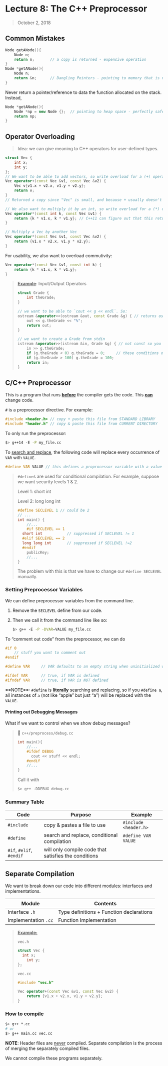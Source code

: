 # Lecture 8: The C++ Preprocessor

> October 2, 2018

## Common Mistakes

```c++
Node getANode(){
    Node n;
    return n; 		// a copy is returned - expensive operation
}
Node *getANode(){
    Node n;
    return &n; 		// Dangling Pointers - pointing to memory that is not accessible
}
```

Never return a pointer/reference to data the function allocated on the stack. Instead,

```c++
Node *getANode(){
    Node *np = new Node {};  // pointing to heap space - perfectly safe and efficient
    return np;
}
```

## Operator Overloading

> Idea: we can give meaning to C++ operators for user-defined types.

```c++
struct Vec {
    int x;
    int y;
};
// We want to be able to add vectors, so write overload for a (+) operator
Vec operator+(const Vec &v1, const Vec &v2) {
    Vec v{v1.x + v2.x, v1.y + v2.y};
    return v;
}
// Returned a copy since "Vec" is small, and because + usually doesn't need a type pointer

// We also want to multiply it by an int, so write overload for a (*) operator
Vec operator*(const int k, const Vec &v1) {
    return {k * v1.x, k * v1.y}; // C++11 can figure out that this return type is a Vec
}

// Multiply a Vec by another Vec
Vec operator*(const Vec &v1, const Vec &v2) {
    return {v1.x * v2.x, v1.y * v2.y};
}
```

For usability, we also want to overload commutivity:

```c++
Vec operator*(const Vec &v1, const int k) {
    return {k * v1.x, k * v1.y};
}
```

> **<u>Example</u>**: Input/Output Operators
>
> ```c++
> struct Grade {
>     int theGrade;
> }
> 
> // we want to be able to `cout << g << endl`. So:
> ostream &operator<<(ostream &out, const Grade &g) { // returns ostream reference
>     out << g.theGrade << "%";
>     return out;
> }
> 
> // we want to create a Grade from stdin
> istream &operator>>(istream &in, Grade &g) { // not const so you can modify it
>     in >> g.theGrade;
>     if (g.theGrade < 0) g.theGrade = 0;	  // these conditions only need to be written once!
>     if (g.theGrade > 100) g.theGrade = 100;
>     return in;
> }
> ```

## C/C++ Preprocessor

This is a program that runs <u>**before**</u> the compiler gets the code. This <u>**can**</u> change code.

`#` is a preprocessor directive. For example:

```c++
#include <header.h> // copy + paste this file from STANDARD LIBRARY
#include "header.h" // copy & paste this file from CURRENT DIRECTORY
```

To only run the preprocessor:

```bash
$> g++14 -E -P my_file.cc
```

To <u>search and replace</u>, the following code will replace every occurrence of `VAR` with `VALUE`.

```c++
#define VAR VALUE // this defines a proprocessor variable with a value
```

> `#define`s are used for conditional compilation. For example, suppose we want security levels 1 & 2.
>
> Level 1: short int
>
> Level 2: long long int
>
> ```c++
> #define SECLEVEL 1 // could be 2
> // ...
> int main() {
>     //...
>     #if SECLEVEL == 1
> 	short int 			// suppressed if SECLEVEL != 1
> 	#elif SECLEVEL == 2
> 	long long int 		// suppressed if SECLEVEL !=2
> 	#endif
>     publicKey;
>     //...
> }
> ```
>
> The problem with this is that we have to change our `#define SECLEVEL` manually. 

### Setting Preprocessor Variables

We can define preprocessor variables from the command line.

1. Remove the `SECLEVEL` define from our code.

2. Then we call it from the command line like so:

   ```bash
   $> g++ -E -P -DVAR=VALUE my_file.cc
   ```

To “comment out code” from the preprocessor, we can do

```c++
#if 0
	// stuff you want to comment out
#endif
```

```c++
#define VAR		// VAR defaults to an empty string when uninitialized with a VALUE

#ifdef VAR		// true, if VAR is defined
#ifndef VAR		// true, if VAR is NOT defined
```

==NOTE==: `#define` is **<u>literally</u>** searching and replacing, so if you `#define a`, all instances of `a` (not like “apple” but just “a”) will be replaced with the `VALUE`.

#### Printing out Debugging Messages

What if we want to control when we show debug messages?

> :file_folder: `c++/preprocess/debug.cc`
>
> ```c++
> int main(){
>     //...
>     #ifdef DEBUG
>     	cout << stuff << endl;
>     #endif
>     //...
> }
> ```
>
> Call it with
>
> ```bash
> $> g++ -DDEBUG debug.cc
> ```

### Summary Table

| Code                     | Purpose                                              | Example               |
| ------------------------ | ---------------------------------------------------- | --------------------- |
| `#include`               | copy & pastes a file to use                          | `#include <header.h>` |
| `#define`                | search and replace, conditional compilation          | `#define VAR VALUE`   |
| `#if`, `#elif`, `#endif` | will only compile code that satisfies the conditions |                       |

## Separate Compilation

We want to break down our code into different modules: interfaces and implementations.

| Module               | Contents                                 |
| -------------------- | ---------------------------------------- |
| Interface `.h`       | Type definitions + Function declarations |
| Implementation `.cc` | Function Implementation                  |

> <u>**Example:**</u>
>
> `vec.h`
>
> ```c++
> struct Vec { 
> 	int x;
>     int y;
> };
> ```
>
> `vec.cc`
>
> ```c++
> #include "vec.h"
> 
> Vec operator+(const Vec &v1, const Vec &v2) {
>     return {v1.x + v2.x, v1.y + v2.y};
> }
> ```

### How to compile

```bash
$> g++ *.cc
# or
$> g++ main.cc vec.cc
```

**NOTE**: Header files are <u>never</u> compiled. Separate compilation is the process of merging the separately compiled files.

We cannot compile these programs separately.

